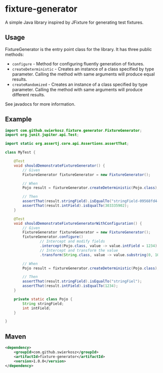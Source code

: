 # fixture-generator

A simple Java library inspired by JFixture for generating test fixtures.

## Usage

FixtureGenerator is the entry point class for the library. It has three public methods:
* `configure` - Method for configuring fluently generation of fixtures.
* `createDeterministic` - Creates an instance of a class specified by type parameter. Calling the method with same arguments will produce equal results.
* `createRandomized` - Creates an instance of a class specified by type parameter. Calling the method with same arguments will produce different results.

See javadocs for more information.

## Example
```java
import com.github.swierkosz.fixture.generator.FixtureGenerator;
import org.junit.jupiter.api.Test;

import static org.assertj.core.api.Assertions.assertThat;

class MyTest {

    @Test
    void shouldDemonstrateFixtureGenerator() {
        // Given
        FixtureGenerator fixtureGenerator = new FixtureGenerator();

        // When
        Pojo result = fixtureGenerator.createDeterministic(Pojo.class);

        // Then
        assertThat(result.stringField).isEqualTo("stringField-09568fd4-7072-3c1d-81dd-f383836cc584");
        assertThat(result.intField).isEqualTo(303335902);
    }

    @Test
    void shouldDemonstrateFixtureGeneratorWithConfiguration() {
        // Given
        FixtureGenerator fixtureGenerator = new FixtureGenerator();
        fixtureGenerator.configure()
                // Intercept and modify fields
                .intercept(Pojo.class, value -> value.intField = 1234)
                // Intercept and transform the value
                .transform(String.class, value -> value.substring(0, 10));

        // When
        Pojo result = fixtureGenerator.createDeterministic(Pojo.class);

        // Then
        assertThat(result.stringField).isEqualTo("stringFiel");
        assertThat(result.intField).isEqualTo(1234);
    }

    private static class Pojo {
        String stringField;
        int intField;
    }

}
```

## Maven
```xml
<dependency>
    <groupId>com.github.swierkosz</groupId>
    <artifactId>fixture-generator</artifactId>
    <version>1.0.0</version>
</dependency>
```